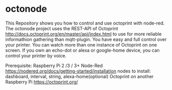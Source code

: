 # octonode
This Repository shows you how to control and use octoprint with node-red.
The octonode project uses the REST-API of Octoprint http://docs.octoprint.org/en/master/api/index.html
to use for more reliable informathion gathering than mqtt-plugin.
You have easy and full control over your printer. 
You can watch more than one instance of Octoprint on one screen.
If you own an echo-dot or alexa or google-home device, you can control your printer by voice.

Prerequisite:   Raspberry Pi 2 /3 / 3+
                Node-Red https://nodered.org/docs/getting-started/installation
                  nodes to install:  dashboard, interval, string, alexa-home(optional)
                Octoprint on another Raspberry Pi https://octoprint.org/
